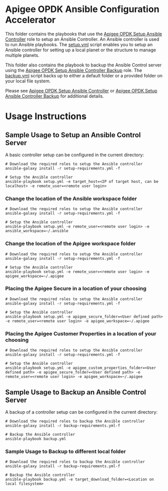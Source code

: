 # Apigee OPDK Ansible Configuration Accelerator

This folder contains the playbooks that use the [Apigee OPDK Setup Ansible Controller](https://github.com/carlosfrias/apigee-opdk-setup-ansible-controller) 
role to setup an Ansible Controller. An Ansible controller is used to run Ansible playbooks. The
[setup.yml](setup.yml) script enables you to setup an
Ansible controller for setting up a local planet or the structure to manage multiple planets.

This folder also contains the playbook to backup the Ansible Control server using the
[Apigee OPDK Setup Ansible Controller Backup](https://github.com/carlosfrias/apigee-opdk-setup-ansible-controller-backup)
role. The [backup.yml](backup.yml) script backs up to either a default folder or a provided folder on your local file system.

Please see [Apigee OPDK Setup Ansible Controller](https://github.com/carlosfrias/apigee-opdk-setup-ansible-controller) or 
[Apigee OPDK Setup Ansible Controller Backup](https://github.com/carlosfrias/apigee-opdk-setup-ansible-controller-backup)
for additional details.

# Usage Instructions

## Sample Usage to Setup an Ansible Control Server 

A basic controller setup can be configured in the current directory: 

    # Download the required roles to setup the Ansible controller
    ansible-galaxy install -r setup-requirements.yml -f
    
    # Setup the Ansible controller
    ansible-playbook setup.yml -e target_host=<IP of target host, can be localhost> -e remote_user=<remote user login>

### Change the location of the Ansible workspace folder
   
    # Download the required roles to setup the Ansible controller
    ansible-galaxy install -r setup-requirements.yml -f
    
    # Setup the Ansible controller
    ansible-playbook setup.yml -e remote_user=<remote user login> -e ansible_workspace=~/.ansible
    
### Change the location of the Apigee workspace folder
   
    # Download the required roles to setup the Ansible controller
    ansible-galaxy install -r setup-requirements.yml -f
    
    # Setup the Ansible controller
    ansible-playbook setup.yml -e remote_user=<remote user login> -e apigee_workspace=~/.apigee
    
### Placing the Apigee Secure in a location of your choosing
   
    # Download the required roles to setup the Ansible controller
    ansible-galaxy install -r setup-requirements.yml -f
    
    # Setup the Ansible controller
    ansible-playbook setup.yml -e apigee_secure_folder=<User defined path> -e remote_user=<remote user login> -e apigee_workspace=~/.apigee
    
### Placing the Apigee Customer Properties in a location of your choosing
   
    # Download the required roles to setup the Ansible controller
    ansible-galaxy install -r setup-requirements.yml -f
    
    # Setup the Ansible controller
    ansible-playbook setup.yml -e apigee_custom_properties_folder=<User defined path> -e apigee_secure_folder=<User defined path> -e remote_user=<remote user login> -e apigee_workspace=~/.apigee
    
## Sample Usage to Backup an Ansible Control Server 

A backup of a controller setup can be configured in the current directory: 

    # Download the required roles to backup the Ansible controller
    ansible-galaxy install -r backup-requirements.yml-f
    
    # Backup the Ansible controller
    ansible-playbook backup.yml 
    
### Sample Usage to Backup to different local folder
   
    # Download the required roles to backup the Ansible controller
    ansible-galaxy install -r backup-requirements.yml-f
    
    # Backup the Ansible controller
    ansible-playbook backup.yml -e target_download_folder=<Location on local filesystem>
    

       


